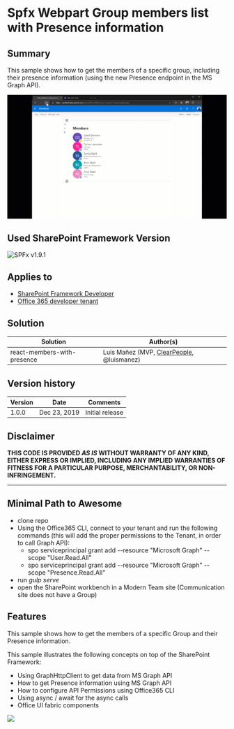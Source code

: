 # Spfx Webpart Group members list with Presence information

## Summary
This sample shows how to get the members of a specific group, including their presence information (using the new Presence endpoint in the MS Graph API).

![Members with Presence](./assets/react-members-with-presence.gif)

## Used SharePoint Framework Version

![SPFx v1.9.1](https://img.shields.io/badge/SPFx-1.9.1-green.svg)

## Applies to

* [SharePoint Framework Developer](http://dev.office.com/sharepoint/docs/spfx/sharepoint-framework-overview)
* [Office 365 developer tenant](http://dev.office.com/sharepoint/docs/spfx/set-up-your-developer-tenant)

## Solution

Solution|Author(s)
--------|---------
react-members-with-presence|Luis Mañez (MVP, [ClearPeople](http://www.clearpeople.com), @luismanez)

## Version history

Version|Date|Comments
-------|----|--------
1.0.0|Dec 23, 2019|Initial release

## Disclaimer

**THIS CODE IS PROVIDED *AS IS* WITHOUT WARRANTY OF ANY KIND, EITHER EXPRESS OR IMPLIED, INCLUDING ANY IMPLIED WARRANTIES OF FITNESS FOR A PARTICULAR PURPOSE, MERCHANTABILITY, OR NON-INFRINGEMENT.**

---

## Minimal Path to Awesome

* clone repo
* Using the Office365 CLI, connect to your tenant and run the following commands (this will add the proper permissions to the Tenant, in order to call Graph API):
  - spo serviceprincipal grant add --resource "Microsoft Graph" --scope "User.Read.All"
  - spo serviceprincipal grant add --resource "Microsoft Graph" --scope "Presence.Read.All"
* run _gulp serve_
* open the SharePoint workbench in a Modern Team site (Communication site does not have a Group)

## Features

This sample shows how to get the members of a specific Group and their Presence information.

This sample illustrates the following concepts on top of the SharePoint Framework:

* Using GraphHttpClient to get data from MS Graph API
* How to get Presence information using MS Graph API
* How to configure API Permissions using Office365 CLI
* Using async / await for the async calls
* Office UI fabric components

<img src="https://telemetry.sharepointpnp.com/sp-dev-fx-webparts/samples/react-members-with-presence" />
